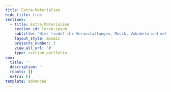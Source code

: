```yaml
---
title: Extra-Materialien
hide_title: true
sections:
  - title: Extra-Materialien
    section_id: lorem-ipsum
    subtitle: 'Hier findet ihr Veranstaltungen, Musik, Vokabeln und mehr!'
    layout_style: mosaic
    projects_number: 3
    view_all_url: '#'
    type: section_portfolio
seo:
  title: ''
  description: ''
  robots: []
  extra: []
template: advanced
---
```

